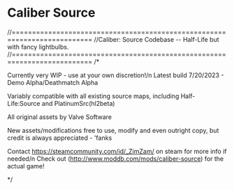 # Caliber Source

//==========================================================================
//Caliber: Source Codebase -- Half-Life but with fancy lightbulbs.
//==========================================================================
/*

Currently very WIP - use at your own discretion!/n
Latest build 7/20/2023 - Demo Alpha/Deathmatch Alpha

Variably compatible with all existing source maps, including Half-Life:Source and PlatinumSrc(hl2beta)


All original assets by Valve Software

New assets/modifications free to use, modify and even outright copy, but credit is always appreciated - 'fanks

Contact https://steamcommunity.com/id/_ZimZam/ on steam for more info if needed/n
Check out (http://www.moddb.com/mods/caliber-source) for the actual game!

*/
